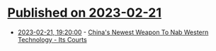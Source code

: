 # [Published on 2023-02-21](index.md)

* [2023-02-21, 19:20:00](https://news.slashdot.org/story/23/02/21/1857208/chinas-newest-weapon-to-nab-western-technology---its-courts?utm_source=rss1.0mainlinkanon&utm_medium=feed) - [China's Newest Weapon To Nab Western Technology - Its Courts](https://news.slashdot.org/story/23/02/21/1857208/chinas-newest-weapon-to-nab-western-technology---its-courts?utm_source=rss1.0mainlinkanon&utm_medium=feed)
